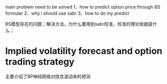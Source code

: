 main problem need to be solved
1、how to predict option price through BS formular
2、why i should use sabr
3、how to do my predict

BS模型存在的问题；解决方法，为什么要用到sabr校准，校准的理论依据是什么；

# Implied volatility forecast and option trading strategy
主要介绍了BP神经网络对隐含波动率的预测
